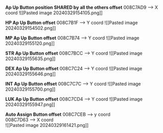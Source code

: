 


**Ap Up Button position SHARED by all the others offset**
008C7AD9 --> X coord 
![[Pasted image 20240329154105.png]]

**HP  Ap Up Button offset**
008C7B1F --> Y coord 
![[Pasted image 20240329154502.png]]

**MP Ap Up Button offset**
008C7B74 --> Y coord 
![[Pasted image 20240329155120.png]]

**STR Ap Up Button offset**
008C7BCC --> Y coord 
![[Pasted image 20240329155635.png]]

**DEX Ap Up Button offset**
008C7C24 --> Y coord 
![[Pasted image 20240329155646.png]]

**INT Ap Up Button offset**
008C7C7C --> Y coord 
![[Pasted image 20240329155700.png]]

**LUK Ap Up Button offset**
008C7CD4 --> Y coord 
![[Pasted image 20240329155947.png]]


**Auto Assign Button offset**
008C7CEB --> y coord  
008C7D63 --> X coord  
![[Pasted image 20240329161421.png]]

